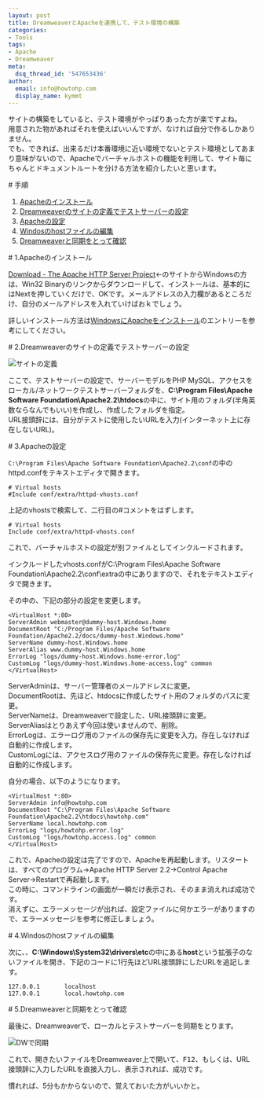 ```yaml
---
layout: post
title: DreamweaverとApacheを連携して、テスト環境の構築
categories:
- Tools
tags:
- Apache
- Dreamweaver
meta:
  dsq_thread_id: '547653436'
author:
  email: info@howtohp.com
  display_name: kymmt
---
```


サイトの構築をしていると、テスト環境がやっぱりあった方が楽ですよね。  
用意された物があればそれを使えばいいんですが、なければ自分で作るしかありません。  
でも、できれば、出来るだけ本番環境に近い環境でないとテスト環境としてあまり意味がないので、Apacheでバーチャルホストの機能を利用して、サイト毎にちゃんとドキュメントルートを分ける方法を紹介したいと思います。

<section id="index" markdown="block">
# 手順

1. [Apacheのインストール](#section-1)
2. [Dreamweaverのサイトの定義でテストサーバーの設定](#section-2)
3. [Apacheの設定](#section-3)
4. [Windosのhostファイルの編集](#section-4)
5. [Dreamweaverと同期をとって確認](#section-5)

</section>
<section id="section-1" markdown="block">
# 1.Apacheのインストール

[Download - The Apache HTTP Server Project](http://httpd.apache.org/download.cgi)←のサイトからWindowsの方は、Win32 Binaryのリンクからダウンロードして、インストールは、基本的にはNextを押していくだけで、OKです。メールアドレスの入力欄があるところだけ、自分のメールアドレスを入れていけばおｋでしょう。


詳しいインストール方法は<a href="http://howtohp.com/tools/windows-apache.html">WindowsにApacheをインストール</a>のエントリーを参考にしてください。

</section>
<section id="section-2" markdown="block">
# 2.Dreamweaverのサイトの定義でテストサーバーの設定

![サイトの定義](/img/posts/dreamweaver-apache/site-definition.gif)

ここで、テストサーバーの設定で、サーバーモデルをPHP MySQL、アクセスをローカル/ネットワークテストサーバーフォルダを、<strong>C:\Program Files\Apache Software Foundation\Apache2.2\htdocs</strong>の中に、サイト用のフォルダ(半角英数ならなんでもいい)を作成し、作成したフォルダを指定。  
URL接頭辞には、自分がテストに使用したいURLを入力(インターネット上に存在しないURL)。

</section>
<section id="section-3" markdown="block">
# 3.Apacheの設定


`C:\Program Files\Apache Software Foundation\Apache2.2\conf`の中のhttpd.confをテキストエディタで開きます。

~~~ apacheconf
# Virtual hosts
#Include conf/extra/httpd-vhosts.conf
~~~

上記のvhostsで検索して、二行目の#コメントをはずします。

~~~ apacheconf
# Virtual hosts
Include conf/extra/httpd-vhosts.conf
~~~

これで、バーチャルホストの設定が別ファイルとしてインクルードされます。


インクルードしたvhosts.confがC:\Program Files\Apache Software Foundation\Apache2.2\conf\extraの中にありますので、それをテキストエディタで開きます。


その中の、下記の部分の設定を変更します。

~~~ apacheconf
<VirtualHost *:80>
ServerAdmin webmaster@dummy-host.Windows.home
DocumentRoot "C:/Program Files/Apache Software Foundation/Apache2.2/docs/dummy-host.Windows.home"
ServerName dummy-host.Windows.home
ServerAlias www.dummy-host.Windows.home
ErrorLog "logs/dummy-host.Windows.home-error.log"
CustomLog "logs/dummy-host.Windows.home-access.log" common
</VirtualHost>
~~~

ServerAdminは、サーバー管理者のメールアドレスに変更。  
DocumentRootは、先ほど、htdocsに作成したサイト用のフォルダのパスに変更。  
ServerNameは、Dreamweaverで設定した、URL接頭辞に変更。  
ServerAliasはとりあえず今回は使いませんので、削除。  
ErrorLogは、エラーログ用のファイルの保存先に変更を入力。存在しなければ自動的に作成します。  
CustomLogには、アクセスログ用のファイルの保存先に変更。存在しなければ自動的に作成します。

自分の場合、以下のようになります。

~~~ apacheconf
<VirtualHost *:80>
ServerAdmin info@howtohp.com
DocumentRoot "C:\Program Files\Apache Software Foundation\Apache2.2\htdocs\howtohp.com"
ServerName local.howtohp.com
ErrorLog "logs/howtohp.error.log"
CustomLog "logs/howtohp.access.log" common
</VirtualHost>
~~~

これで、Apacheの設定は完了ですので、Apacheを再起動します。リスタートは、すべてのプログラム→Apache HTTP Server 2.2→Control Apache Server→Restartで再起動します。  
この時に、コマンドラインの画面が一瞬だけ表示され、そのまま消えれば成功です。  
消えずに、エラーメッセージが出れば、設定ファイルに何かエラーがありますので、エラーメッセージを参考に修正しましょう。

</section>
<section id="section-4" markdown="block">
# 4.Windosのhostファイルの編集

次に、、<strong>C:\Windows\System32\drivers\etc</strong>の中にある<strong>host</strong>という拡張子のないファイルを開き、下記のコードに1行先ほどURL接頭辞にしたURLを追記します。

~~~ apacheconf
127.0.0.1       localhost
127.0.0.1       local.howtohp.com
~~~
</section>
<section id="section-5" markdown="block">
# 5.Dreamweaverと同期をとって確認


最後に、Dreamweaverで、ローカルとテストサーバーを同期をとります。

![DWで同期](/img/posts/dreamweaver-apache/dreamweaver-apache.gif)

これで、開きたいファイルをDreamweaver上で開いて、<kbd>F12</kbd>、もしくは、URL接頭辞に入力したURLを直接入力し、表示されれば、成功です。


慣れれば、5分もかからないので、覚えておいた方がいいかと。

</section>
